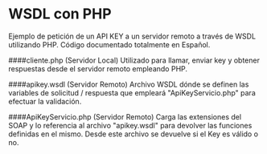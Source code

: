 # WSDL con PHP
Ejemplo de petición de un API KEY a un servidor remoto a través de WSDL utilizando PHP. Código documentado totalmente en Español.

####cliente.php (Servidor Local)
Utilizado para llamar, enviar key y obtener respuestas desde el servidor remoto empleando PHP.

####apikey.wsdl (Servidor Remoto)
Archivo WSDL dónde se definen las variables de solicitud / respuesta que empleará "ApiKeyServicio.php" para efectuar la validación.

####ApiKeyServicio.php (Servidor Remoto)
Carga las extensiones del SOAP y lo referencia al archivo "apikey.wsdl" para devolver las funciones definidas en el mismo. Desde este archivo se devuelve si el Key es válido o no.

